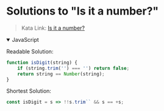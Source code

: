 # Solutions to "Is it a number?"

> Kata Link: [Is it a number?](https://www.codewars.com/kata/57126304cdbf63c6770012bd)

<details open>
<summary>JavaScript</summary>
<p>

Readable Solution:
```js
function isDigit(string) {
    if (string.trim('') === '') return false;
    return string == Number(string);
}
```

Shortest Solution:
```js
const isDigit = s => !!s.trim`` && s == +s;
```

</p>
</details>
